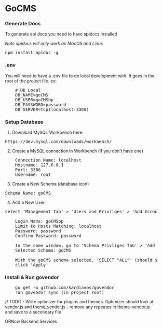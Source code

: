 <h1>GoCMS</h1>

<h3>Generate Docs</h3>
<p>To generate api docs you need to have apidocs installed</p>
<em>Note apidocs will only work on MacOS and Linux</em>
<pre>npm install apidoc -g</pre>

<h3>.env</h3>
<p>You will need to have a .env file to do local development with. It goes in the root of the project file. ex:</p>
<pre>
    # DB Local
    DB_NAME=goCMS
    DB_USER=goCMSbp
    DB_PASSWORD=password
    DB_SERVER=tcp(localhost:3306)
</pre>

<h3>Setup Database</h3>

1) Download MySQL Workbench here: 
<pre>https://dev.mysql.com/downloads/workbench/</pre>

2) Create a MySQL connection in Workbench (if you don't have one)
<pre>
    Connection Name: localhost
    Hostname: 127.0.0.1
    Port: 3306
    Username: root
</pre>

3) Create a New Schema (database icon)
<pre>Schema Name: goCMS</pre>

4) Add a New User
<pre>select 'Management Tab' > 'Users and Privliges' > 'Add Account'

    Login Name: goCMSbp
    Limit to Hosts Matching: localhost
    Password: password
    Confirm Password: password

    In the same window, go to 'Schema Privliges Tab' > 'Add Entry...'
    Selected Schema: goCMS

    With the goCMS schema selected, 'SELECT "ALL"' (should select all privliges)
    click 'Apply'
</pre>

<h3>Install & Run govendor</h3>
<pre>
    go get -u github.com/kardianos/govendor
    run govendor sync (in project root)
</pre>

// TODO - Write optimizer for plugins and themes. 
Optimizer should look at vendor.js and theme_vendor.js - remove any repeates in theme-vendor.js and save to a secondary file

GRNow Backend Services